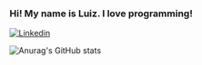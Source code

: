 ### Hi! My name is Luiz. I love programming!

[![Linkedin](https://img.shields.io/badge/LinkedIn-0077B5?style=for-the-badge&logo=linkedin&logoColor=white)](linkedin.com/in/luizgabrielwojtovicz)

![Anurag's GitHub stats](https://github-readme-stats.vercel.app/api?username=LuizGabrielWojtovicz&show_icons=true&theme=dark)


